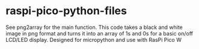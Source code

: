 # raspi-pico-python-files
 
See png2array for the main function. This code takes a black and white image in png format and turns it into an array of 1s and 0s for a basic on/off LCD/LED display. Designed for micropython and use with RasPi Pico W